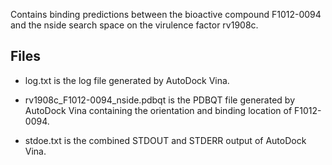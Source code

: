 Contains binding predictions between the bioactive compound F1012-0094 and the nside search space on the virulence factor rv1908c.

## Files

- log.txt is the log file generated by AutoDock Vina.

- rv1908c_F1012-0094_nside.pdbqt is the PDBQT file generated by AutoDock Vina containing the orientation and binding location of F1012-0094.

- stdoe.txt is the combined STDOUT and STDERR output of AutoDock Vina.


